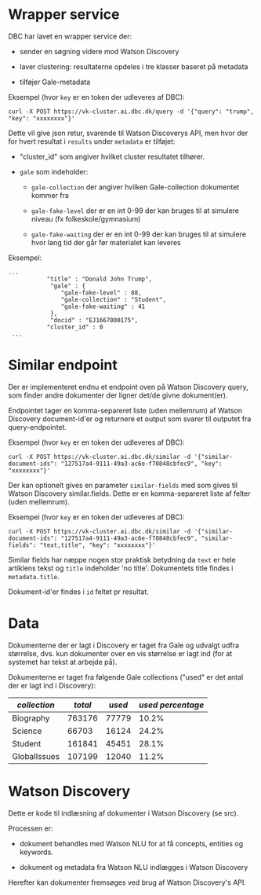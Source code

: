 # Wrapper service

DBC har lavet en wrapper service der:

* sender en søgning videre mod Watson Discovery

* laver clustering: resultaterne opdeles i tre klasser baseret på metadata

* tilføjer Gale-metadata

Eksempel (hvor `key` er en token der udleveres af DBC):
 
```
curl -X POST https://vk-cluster.ai.dbc.dk/query -d '{"query": "trump", "key": "xxxxxxxx"}'
```

Dette vil give json retur, svarende til Watson Discoverys API, men hvor der for hvert resultat i `results` under `metadata` er tilføjet:

* "cluster_id" som angiver hvilket cluster resultatet tilhører.

* `gale` som indeholder:

  * `gale-collection` der angiver hvilken Gale-collection dokumentet kommer fra

  * `gale-fake-level` der er en int 0-99 der kan bruges til at simulere niveau (fx folkeskole/gymnasium)
  
  * `gale-fake-waiting` der er en int 0-99 der kan bruges til at simulere hvor lang tid der går før materialet kan leveres

Eksempel:
```
...
           "title" : "Donald John Trump",
            "gale" : {
               "gale-fake-level" : 88,
               "gale-collection" : "Student",
               "gale-fake-waiting" : 41
            },
            "docid" : "EJ1667000175",
           "cluster_id" : 0
 ...
 ```
 
# Similar endpoint

Der er implementeret endnu et endpoint oven på Watson Discovery query, som finder andre dokumenter der ligner det/de givne dokument(er).

Endpointet tager en komma-separeret liste (uden mellemrum) af Watson Discovery document-id'er og returnere et output som svarer til outputet fra query-endpointet.

Eksempel (hvor `key` er en token der udleveres af DBC):
 
```
curl -X POST https://vk-cluster.ai.dbc.dk/similar -d '{"similar-document-ids": "127517a4-9111-49a3-ac6e-f70848cbfec9", "key": "xxxxxxxx"}'
```

Der kan optionelt gives en parameter `similar-fields` med som gives til Watson Discovery similar.fields. Dette er en komma-separeret liste af felter (uden 
mellemrum).

Eksempel (hvor `key` er en token der udleveres af DBC):

```
curl -X POST https://vk-cluster.ai.dbc.dk/similar -d '{"similar-document-ids": "127517a4-9111-49a3-ac6e-f70848cbfec9", "similar-fields": "text,title", "key": "xxxxxxxx"}'
```
Similar fields har næppe nogen stor praktisk betydning da `text` er hele artiklens tekst og `title` indeholder 'no title'. Dokumentets title findes i `metadata.title`.

Dokument-id'er findes i `id` feltet pr resultat.

# Data

Dokumenterne der er lagt i Discovery er taget fra Gale og udvalgt udfra størrelse, dvs. kun dokumenter over en vis størrelse er lagt ind (for at systemet har tekst at arbejde på).

Dokumenterne er taget fra følgende Gale collections ("used" er det antal der er lagt ind i Discovery):

|*collection*|*total*|*used*|*used percentage*|
| --- | --- | --- | --- |
|Biography|763176|77779|10.2%|
|Science|66703|16124|24.2%|
|Student|161841|45451|28.1%|
|GlobalIssues|107199|12040|11.2%|


# Watson Discovery

Dette er kode til indlæsning af dokumenter i Watson Discovery (se src).

Processen er:

* dokument behandles med Watson NLU for at få concepts, entities og keywords.

* dokument og metadata fra Watson NLU indlægges i Watson Discovery

Herefter kan dokumenter fremsøges ved brug af Watson Discovery's API.




